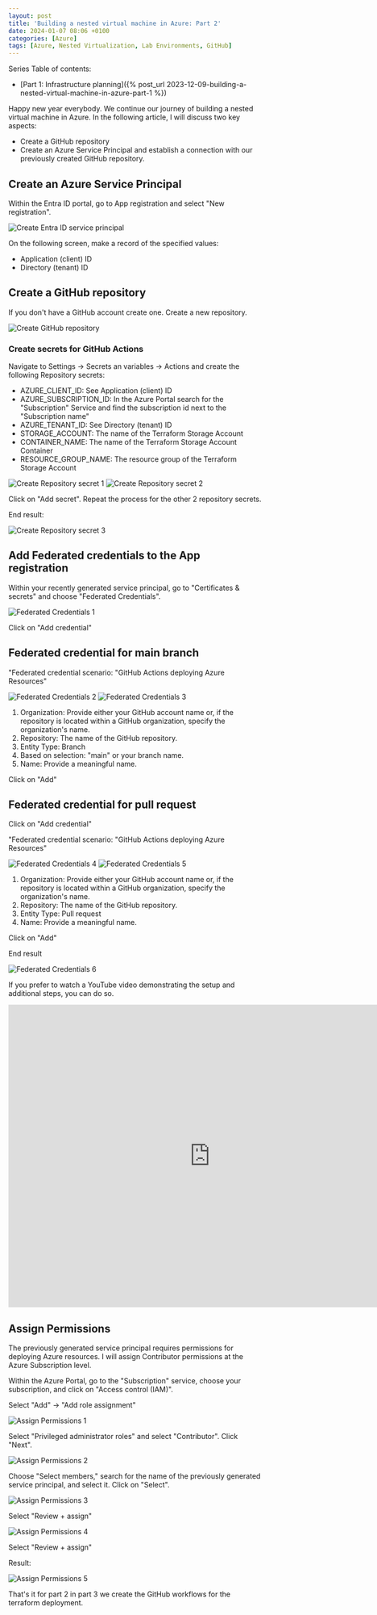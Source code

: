 ```yaml
---
layout: post
title: 'Building a nested virtual machine in Azure: Part 2'
date: 2024-01-07 08:06 +0100
categories: [Azure]
tags: [Azure, Nested Virtualization, Lab Environments, GitHub]
---
```


Series Table of contents:

- [Part 1: Infrastructure planning]({% post_url 2023-12-09-building-a-nested-virtual-machine-in-azure-part-1 %})


Happy new year everybody. We continue our journey of building a nested virtual machine in Azure.
In the following article, I will discuss two key aspects:

- Create a GitHub repository
- Create an Azure Service Principal and establish a connection with our previously created GitHub repository.

## Create an Azure Service Principal

Within the Entra ID portal, go to App registration and select "New registration".

![Create Entra ID service principal](../assets/pictures/2024-01-07/2024-01-07_08-40-02.png)

On the following screen, make a record of the specified values:
- Application (client) ID
- Directory (tenant) ID

## Create a GitHub repository

If you don't have a GitHub account create one. Create a new repository.

![Create GitHub repository](../assets/pictures/2024-01-07/2024-01-07_08-27-01.png)

### Create secrets for GitHub Actions

Navigate to Settings -> Secrets an variables -> Actions and create the following Repository secrets:

- AZURE_CLIENT_ID: See Application (client) ID
- AZURE_SUBSCRIPTION_ID: In the Azure Portal search for the "Subscription" Service and find the subscription id
next to the "Subscription name"
- AZURE_TENANT_ID: See Directory (tenant) ID
- STORAGE_ACCOUNT: The name of the Terraform Storage Account
- CONTAINER_NAME: The name of the Terraform Storage Account Container
- RESOURCE_GROUP_NAME: The resource group of the Terraform Storage Account

![Create Repository secret 1](../assets/pictures/2024-01-07/2024-01-07_08-46-53.png)
![Create Repository secret 2](../assets/pictures/2024-01-07/2024-01-07_08-48-26.png)

Click on "Add secret". Repeat the process for the other 2 repository secrets.

End result:

![Create Repository secret 3](../assets/pictures/2024-01-07/2024-01-07_08-52-18.png)

## Add Federated credentials to the App registration

Within your recently generated service principal, go to "Certificates & secrets" and choose "Federated Credentials".

![Federated Credentials 1](../assets/pictures/2024-01-07/2024-01-07_08-57-24.png)

Click on "Add credential"

## Federated credential for main branch

"Federated credential scenario: "GitHub Actions deploying Azure Resources"

![Federated Credentials 2](../assets/pictures/2024-01-07/2024-01-07_09-00-01.png)
![Federated Credentials 3](../assets/pictures/2024-01-07/2024-01-07_09-11-12.png)

1. Organization: Provide either your GitHub account name or, if the repository is located within a GitHub organization,
specify the organization's name.
2. Repository: The name of the GitHub repository.
3. Entity Type: Branch
4. Based on selection: "main" or your branch name.
5. Name: Provide a meaningful name.

Click on "Add"

## Federated credential for pull request

Click on "Add credential"

"Federated credential scenario: "GitHub Actions deploying Azure Resources"

![Federated Credentials 4](../assets/pictures/2024-01-07/2024-01-07_09-00-01.png)
![Federated Credentials 5](../assets/pictures/2024-01-07/2024-01-07_09-21-34.png)

1. Organization: Provide either your GitHub account name or, if the repository is located within a GitHub organization,
specify the organization's name.
2. Repository: The name of the GitHub repository.
3. Entity Type: Pull request
4. Name: Provide a meaningful name.

Click on "Add"

End result

![Federated Credentials 6](../assets/pictures/2024-01-07/2024-01-07_09-24-03.png)

If you prefer to watch a YouTube video demonstrating the setup and additional steps, you can do so.

<iframe width="800" height="600" src="https://www.youtube.com/embed/10ljwwJ3V30" title="Using OIDC with GitHub Actions and Terraform" frameborder="0" allow="accelerometer; autoplay; clipboard-write; encrypted-media; gyroscope; picture-in-picture; web-share" allowfullscreen></iframe>

## Assign Permissions

The previously generated service principal requires permissions for deploying Azure resources.
I will assign Contributor permissions at the Azure Subscription level.

Within the Azure Portal, go to the "Subscription" service, choose your subscription, and click on "Access control (IAM)".

Select "Add" -> "Add role assignment"

![Assign Permissions 1](../assets/pictures/2024-01-07/2024-01-14_08-56-19.png)

Select "Privileged administrator roles" and select "Contributor". Click "Next".

![Assign Permissions 2](../assets/pictures/2024-01-07/2024-01-14_08-58-23.png)

Choose "Select members," search for the name of the previously generated service principal, and select it.
Click on "Select".

![Assign Permissions 3](../assets/pictures/2024-01-07/2024-01-14_09-02-31.png)

Select "Review + assign"

![Assign Permissions 4](../assets/pictures/2024-01-07/2024-01-14_09-05-45.png)

Select "Review + assign"

Result:

![Assign Permissions 5](../assets/pictures/2024-01-07/2024-01-14_09-07-08.png)

That's it for part 2 in part 3 we create the GitHub workflows for the terraform deployment.
